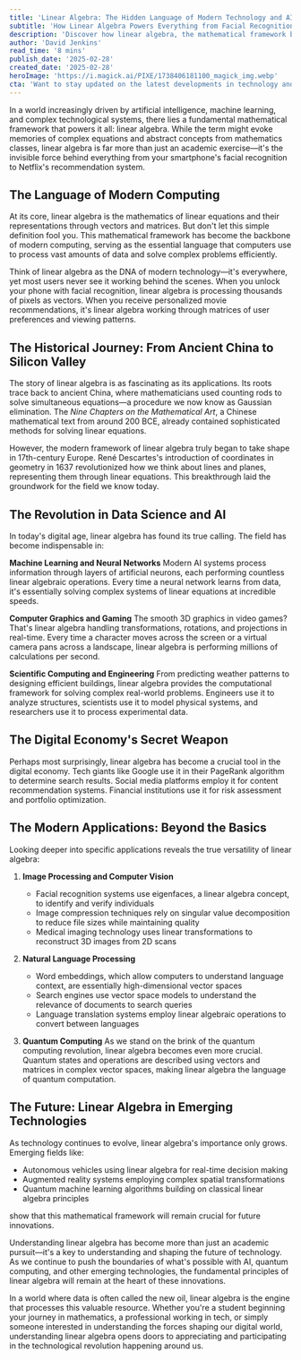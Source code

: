 ```yaml
---
title: 'Linear Algebra: The Hidden Language of Modern Technology and AI'
subtitle: 'How Linear Algebra Powers Everything from Facial Recognition to Netflix Recommendations'
description: 'Discover how linear algebra, the mathematical framework behind modern technology, powers everything from AI and facial recognition to quantum computing. This comprehensive exploration reveals why this fundamental field is essential for understanding and shaping our technological future.'
author: 'David Jenkins'
read_time: '8 mins'
publish_date: '2025-02-28'
created_date: '2025-02-28'
heroImage: 'https://i.magick.ai/PIXE/1738406181100_magick_img.webp'
cta: 'Want to stay updated on the latest developments in technology and mathematics? Follow us on LinkedIn for more insightful articles and join a community of tech enthusiasts and innovators shaping the future.'
---
```


In a world increasingly driven by artificial intelligence, machine learning, and complex technological systems, there lies a fundamental mathematical framework that powers it all: linear algebra. While the term might evoke memories of complex equations and abstract concepts from mathematics classes, linear algebra is far more than just an academic exercise—it's the invisible force behind everything from your smartphone's facial recognition to Netflix's recommendation system.

## The Language of Modern Computing

At its core, linear algebra is the mathematics of linear equations and their representations through vectors and matrices. But don't let this simple definition fool you. This mathematical framework has become the backbone of modern computing, serving as the essential language that computers use to process vast amounts of data and solve complex problems efficiently.

Think of linear algebra as the DNA of modern technology—it's everywhere, yet most users never see it working behind the scenes. When you unlock your phone with facial recognition, linear algebra is processing thousands of pixels as vectors. When you receive personalized movie recommendations, it's linear algebra working through matrices of user preferences and viewing patterns.

## The Historical Journey: From Ancient China to Silicon Valley

The story of linear algebra is as fascinating as its applications. Its roots trace back to ancient China, where mathematicians used counting rods to solve simultaneous equations—a procedure we now know as Gaussian elimination. The *Nine Chapters on the Mathematical Art*, a Chinese mathematical text from around 200 BCE, already contained sophisticated methods for solving linear equations.

However, the modern framework of linear algebra truly began to take shape in 17th-century Europe. René Descartes's introduction of coordinates in geometry in 1637 revolutionized how we think about lines and planes, representing them through linear equations. This breakthrough laid the groundwork for the field we know today.

## The Revolution in Data Science and AI

In today's digital age, linear algebra has found its true calling. The field has become indispensable in:

**Machine Learning and Neural Networks**
Modern AI systems process information through layers of artificial neurons, each performing countless linear algebraic operations. Every time a neural network learns from data, it's essentially solving complex systems of linear equations at incredible speeds.

**Computer Graphics and Gaming**
The smooth 3D graphics in video games? That's linear algebra handling transformations, rotations, and projections in real-time. Every time a character moves across the screen or a virtual camera pans across a landscape, linear algebra is performing millions of calculations per second.

**Scientific Computing and Engineering**
From predicting weather patterns to designing efficient buildings, linear algebra provides the computational framework for solving complex real-world problems. Engineers use it to analyze structures, scientists use it to model physical systems, and researchers use it to process experimental data.

## The Digital Economy's Secret Weapon

Perhaps most surprisingly, linear algebra has become a crucial tool in the digital economy. Tech giants like Google use it in their PageRank algorithm to determine search results. Social media platforms employ it for content recommendation systems. Financial institutions use it for risk assessment and portfolio optimization.

## The Modern Applications: Beyond the Basics

Looking deeper into specific applications reveals the true versatility of linear algebra:

1. **Image Processing and Computer Vision**
   - Facial recognition systems use eigenfaces, a linear algebra concept, to identify and verify individuals
   - Image compression techniques rely on singular value decomposition to reduce file sizes while maintaining quality
   - Medical imaging technology uses linear transformations to reconstruct 3D images from 2D scans

2. **Natural Language Processing**
   - Word embeddings, which allow computers to understand language context, are essentially high-dimensional vector spaces
   - Search engines use vector space models to understand the relevance of documents to search queries
   - Language translation systems employ linear algebraic operations to convert between languages

3. **Quantum Computing**
   As we stand on the brink of the quantum computing revolution, linear algebra becomes even more crucial. Quantum states and operations are described using vectors and matrices in complex vector spaces, making linear algebra the language of quantum computation.

## The Future: Linear Algebra in Emerging Technologies

As technology continues to evolve, linear algebra's importance only grows. Emerging fields like:

- Autonomous vehicles using linear algebra for real-time decision making
- Augmented reality systems employing complex spatial transformations
- Quantum machine learning algorithms building on classical linear algebra principles

show that this mathematical framework will remain crucial for future innovations.

Understanding linear algebra has become more than just an academic pursuit—it's a key to understanding and shaping the future of technology. As we continue to push the boundaries of what's possible with AI, quantum computing, and other emerging technologies, the fundamental principles of linear algebra will remain at the heart of these innovations.

In a world where data is often called the new oil, linear algebra is the engine that processes this valuable resource. Whether you're a student beginning your journey in mathematics, a professional working in tech, or simply someone interested in understanding the forces shaping our digital world, understanding linear algebra opens doors to appreciating and participating in the technological revolution happening around us.